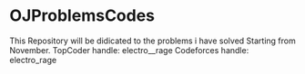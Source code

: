 OJProblemsCodes
===============
This Repository will be didicated to the problems i have solved Starting from November.
TopCoder handle: electro__rage
Codeforces handle: electro_rage

